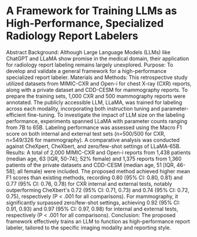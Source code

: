 # A Framework for Training LLMs as High-Performance, Specialized Radiology Report Labelers

Abstract
Background: Although Large Language Models (LLMs) like ChatGPT and LLaMA show promise in the medical domain, their application for radiology report labeling remains largely unexplored.
Purpose: To develop and validate a general framework for a high-performance specialized report labeler.
Materials and Methods: This retrospective study utilized datasets from MIMIC-CXR and Open-i for chest X-ray (CXR) reports, along with a private dataset and CDD-CESM for mammography reports. To prepare the training sets, 1,000 CXR and 500 mammography reports were annotated. The publicly accessible LLM, LLaMA, was trained for labeling across each modality, incorporating both instruction tuning and parameter-efficient fine-tuning. To investigate the impact of LLM size on the labeling performance, experiments spanned LLaMA with parameter counts ranging from 7B to 65B. Labeling performance was assessed using the Macro F1 score on both internal and external test sets (n=500/500 for CXR, n=549/326 for mammography). A comparative analysis was conducted against CheXpert, CheXbert, and zero/few-shot settings of LLaMA-65B.
Results: A total of 2,000 MIMIC-CXR and Open-i reports from 1,438 patients (median age, 63 [IQR, 50-74]; 52% female) and 1,375 reports from 1,360 patients of the private datasets and CDD-CESM (median age, 51 [IQR, 46-58]; all female) were included. The proposed method achieved higher mean F1 scores than existing methods, recording 0.80 (95% CI: 0.80, 0.81) and 0.77 (95% CI: 0.76, 0.78) for CXR internal and external tests, notably outperforming CheXbert's 0.72 (95% CI: 0.71, 0.73) and 0.74 (95% CI: 0.72, 0.75), respectively (P < .001 for all comparisons). For mammography, it significantly surpassed zero/few-shot settings, achieving 0.92 (95% CI: 0.91, 0.93) and 0.97 (95% CI: 0.97, 0.98) for internal and external tests, respectively (P < .001 for all comparisons). 
Conclusion: The proposed framework effectively trains an LLM to function as high-performance report labeler, tailored to the specific imaging modality and reporting style.
